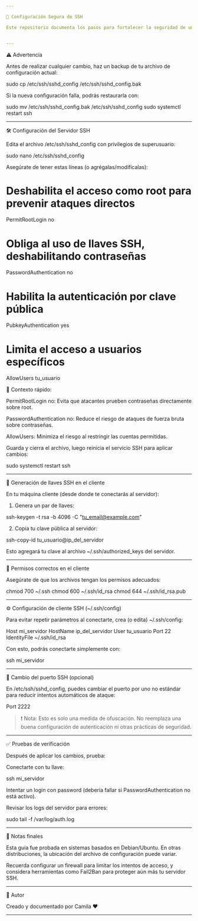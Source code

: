 ```yaml
---

🔐 Configuración Segura de SSH

Este repositorio documenta los pasos para fortalecer la seguridad de un servidor SSH en Linux. Incluye configuraciones para desactivar accesos inseguros, habilitar autenticación mediante llaves y buenas prácticas para proteger el servicio SSH.


---
```


⚠️ Advertencia

Antes de realizar cualquier cambio, haz un backup de tu archivo de configuración actual:

sudo cp /etc/ssh/sshd_config /etc/ssh/sshd_config.bak

Si la nueva configuración falla, podrás restaurarla con:

sudo mv /etc/ssh/sshd_config.bak /etc/ssh/sshd_config
sudo systemctl restart ssh


---

🛠️ Configuración del Servidor SSH

Edita el archivo /etc/ssh/sshd_config con privilegios de superusuario:

sudo nano /etc/ssh/sshd_config

Asegúrate de tener estas líneas (o agrégalas/modifícalas):

# Deshabilita el acceso como root para prevenir ataques directos
PermitRootLogin no

# Obliga al uso de llaves SSH, deshabilitando contraseñas
PasswordAuthentication no

# Habilita la autenticación por clave pública
PubkeyAuthentication yes

# Limita el acceso a usuarios específicos
AllowUsers tu_usuario

🔎 Contexto rápido:

PermitRootLogin no: Evita que atacantes prueben contraseñas directamente sobre root.

PasswordAuthentication no: Reduce el riesgo de ataques de fuerza bruta sobre contraseñas.

AllowUsers: Minimiza el riesgo al restringir las cuentas permitidas.


Guarda y cierra el archivo, luego reinicia el servicio SSH para aplicar cambios:

sudo systemctl restart ssh


---

🔑 Generación de llaves SSH en el cliente

En tu máquina cliente (desde donde te conectarás al servidor):

1. Genera un par de llaves:



ssh-keygen -t rsa -b 4096 -C "tu_email@example.com"

2. Copia tu clave pública al servidor:



ssh-copy-id tu_usuario@ip_del_servidor

Esto agregará tu clave al archivo ~/.ssh/authorized_keys del servidor.


---

📂 Permisos correctos en el cliente

Asegúrate de que los archivos tengan los permisos adecuados:

chmod 700 ~/.ssh
chmod 600 ~/.ssh/id_rsa
chmod 644 ~/.ssh/id_rsa.pub


---

⚙️ Configuración de cliente SSH (~/.ssh/config)

Para evitar repetir parámetros al conectarte, crea (o edita) ~/.ssh/config:

Host mi_servidor
    HostName ip_del_servidor
    User tu_usuario
    Port 22
    IdentityFile ~/.ssh/id_rsa

Con esto, podrás conectarte simplemente con:

ssh mi_servidor


---

🔄 Cambio del puerto SSH (opcional)

En /etc/ssh/sshd_config, puedes cambiar el puerto por uno no estándar para reducir intentos automáticos de ataque:

Port 2222

> ❗ Nota: Esto es solo una medida de ofuscación. No reemplaza una buena configuración de autenticación ni otras prácticas de seguridad.




---

✅ Pruebas de verificación

Después de aplicar los cambios, prueba:

Conectarte con tu llave:

ssh mi_servidor

Intentar un login con password (debería fallar si PasswordAuthentication no está activo).

Revisar los logs del servidor para errores:

sudo tail -f /var/log/auth.log



---

📌 Notas finales

Esta guía fue probada en sistemas basados en Debian/Ubuntu. En otras distribuciones, la ubicación del archivo de configuración puede variar.

Recuerda configurar un firewall para limitar los intentos de acceso, y considera herramientas como Fail2Ban para proteger aún más tu servidor SSH.



---

🙌 Autor

Creado y documentado por Camila ❤️

---
